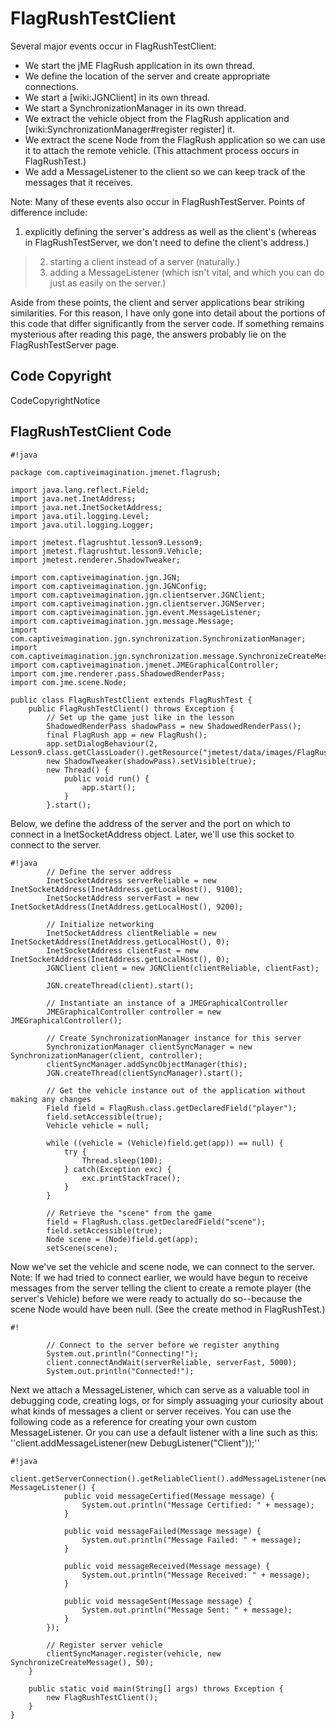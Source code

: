 # FlagRushTestClient #

Several major events occur in FlagRushTestClient:

  * We start the jME FlagRush application in its own thread.
  * We define the location of the server and create appropriate connections.
  * We start a [wiki:JGNClient] in its own thread.
  * We start a SynchronizationManager in its own thread.
  * We extract the vehicle object from the FlagRush application and [wiki:SynchronizationManager#register register] it.
  * We extract the scene Node from the FlagRush application so we can use it to attach the remote vehicle.  (This attachment process occurs in FlagRushTest.)
  * We add a MessageListener to the client so we can keep track of the messages that it receives.

Note: Many of these events also occur in FlagRushTestServer.  Points of difference include:

  1. explicitly defining the server's address as well as the client's (whereas in FlagRushTestServer, we don't need to define the client's address.)
> 2. starting a client instead of a server (naturally.)
> 3. adding a MessageListener (which isn't vital, and which you can do just as easily on the server.)

Aside from these points, the client and server applications bear striking similarities.  For this reason, I have only gone into detail about the portions of this code that differ significantly from the server code.  If something remains mysterious after reading this page, the answers probably lie on the FlagRushTestServer page.


## Code Copyright ##

CodeCopyrightNotice


## FlagRushTestClient Code ##

```
#!java

package com.captiveimagination.jmenet.flagrush;

import java.lang.reflect.Field;
import java.net.InetAddress;
import java.net.InetSocketAddress;
import java.util.logging.Level;
import java.util.logging.Logger;
 
import jmetest.flagrushtut.lesson9.Lesson9;
import jmetest.flagrushtut.lesson9.Vehicle;
import jmetest.renderer.ShadowTweaker;
 
import com.captiveimagination.jgn.JGN;
import com.captiveimagination.jgn.JGNConfig;
import com.captiveimagination.jgn.clientserver.JGNClient;
import com.captiveimagination.jgn.clientserver.JGNServer;
import com.captiveimagination.jgn.event.MessageListener;
import com.captiveimagination.jgn.message.Message;
import com.captiveimagination.jgn.synchronization.SynchronizationManager;
import com.captiveimagination.jgn.synchronization.message.SynchronizeCreateMessage;
import com.captiveimagination.jmenet.JMEGraphicalController;
import com.jme.renderer.pass.ShadowedRenderPass;
import com.jme.scene.Node;
 
public class FlagRushTestClient extends FlagRushTest {
    public FlagRushTestClient() throws Exception {
        // Set up the game just like in the lesson
        ShadowedRenderPass shadowPass = new ShadowedRenderPass();
        final FlagRush app = new FlagRush();
        app.setDialogBehaviour(2, Lesson9.class.getClassLoader().getResource("jmetest/data/images/FlagRush.png"));
        new ShadowTweaker(shadowPass).setVisible(true);
        new Thread() {
            public void run() {
                app.start();
            }
        }.start();
```

Below, we define the address of the server and the port on which to connect in a InetSocketAddress object.  Later, we'll use this socket to connect to the server.

```
#!java
        // Define the server address
        InetSocketAddress serverReliable = new InetSocketAddress(InetAddress.getLocalHost(), 9100);
        InetSocketAddress serverFast = new InetSocketAddress(InetAddress.getLocalHost(), 9200);
         
        // Initialize networking
        InetSocketAddress clientReliable = new InetSocketAddress(InetAddress.getLocalHost(), 0);
        InetSocketAddress clientFast = new InetSocketAddress(InetAddress.getLocalHost(), 0);
        JGNClient client = new JGNClient(clientReliable, clientFast);
        
        JGN.createThread(client).start();
        
        // Instantiate an instance of a JMEGraphicalController
        JMEGraphicalController controller = new JMEGraphicalController();
        
        // Create SynchronizationManager instance for this server
        SynchronizationManager clientSyncManager = new SynchronizationManager(client, controller);
        clientSyncManager.addSyncObjectManager(this);
        JGN.createThread(clientSyncManager).start();
        
        // Get the vehicle instance out of the application without making any changes
        Field field = FlagRush.class.getDeclaredField("player");
        field.setAccessible(true);
        Vehicle vehicle = null;
        
        while ((vehicle = (Vehicle)field.get(app)) == null) {
            try {
                Thread.sleep(100);
            } catch(Exception exc) {
                exc.printStackTrace();
            }
        }
        
        // Retrieve the "scene" from the game
        field = FlagRush.class.getDeclaredField("scene");
        field.setAccessible(true);
        Node scene = (Node)field.get(app);
        setScene(scene);

```

Now we've set the vehicle and scene node, we can connect to the server.  Note: If we had tried to connect earlier, we would have begun to receive messages from the server telling the client to create a remote player (the server's Vehicle) before we were ready to actually do so--because the scene Node would have been null.  (See the create method in FlagRushTest.)

```
#!
 
        // Connect to the server before we register anything
        System.out.println("Connecting!");
        client.connectAndWait(serverReliable, serverFast, 5000);
        System.out.println("Connected!");

```

Next we attach a MessageListener, which can serve as a valuable tool in debugging code, creating logs, or for simply assuaging your curiosity about what kinds of messages a client or server receives.  You can use the following code as a reference for creating your own custom MessageListener.  Or you can use a default listener with a line such as this: ''client.addMessageListener(new DebugListener("Client"));''

```
#!java      
        client.getServerConnection().getReliableClient().addMessageListener(new MessageListener() {
            public void messageCertified(Message message) {
                System.out.println("Message Certified: " + message);
            }
 
            public void messageFailed(Message message) {
                System.out.println("Message Failed: " + message);
            }
 
            public void messageReceived(Message message) {
                System.out.println("Message Received: " + message);
            }

            public void messageSent(Message message) {
                System.out.println("Message Sent: " + message);
            }
        });
        
        // Register server vehicle
        clientSyncManager.register(vehicle, new SynchronizeCreateMessage(), 50);
    }
    
    public static void main(String[] args) throws Exception {
        new FlagRushTestClient();
    }
}
```